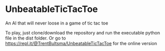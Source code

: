 # UnbeatableTicTacToe

An AI that will never loose in a game of tic tac toe

To play, just clone/download the repository and run the executable python file in the dist folder. Or go to https://repl.it/@TrentBultsma/UnbeatableTicTacToe for the online version